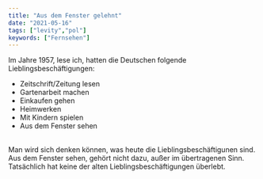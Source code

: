 ```yaml
---
title: "Aus dem Fenster gelehnt"
date: "2021-05-16"
tags: ["levity","pol"]
keywords: ["Fernsehen"]
---
```


Im Jahre 1957, lese ich, hatten die Deutschen folgende Lieblingsbeschäftigungen:

<ul class="no-bullets">

<li>Zeitschrift/Zeitung lesen</li>
<li>Gartenarbeit machen</li>
<li>Einkaufen gehen</li>
<li>Heimwerken</li>
<li>Mit Kindern spielen</li>
<li>Aus dem Fenster sehen</li>
</ul>

<br>
Man wird sich denken können, was heute die Lieblingsbeschäftigunen sind. Aus dem Fenster sehen, gehört nicht dazu, außer im übertragenen Sinn. Tatsächlich hat keine der alten Lieblingsbeschäftigungen überlebt.

